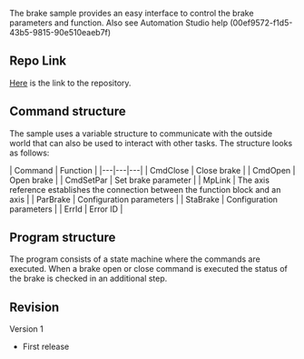 The brake sample provides an easy interface to control the brake parameters and function. Also see Automation Studio help (00ef9572-f1d5-43b5-9815-90e510eaeb7f)

## Repo Link
[Here](https://github.com/br-automation-com/mappMotion-Samples/tree/brake) is the link to the repository.

## Command structure

The sample uses a variable structure to communicate with the outside world that can also be used to interact with other tasks. The structure looks as follows:

| Command | Function |
|---|---|---|
| CmdClose | Close brake |
| CmdOpen | Open brake |
| CmdSetPar | Set brake parameter |
| MpLink | The axis reference establishes the connection between the function block and an axis |
| ParBrake | Configuration parameters |
| StaBrake | Configuration parameters |
| ErrId | Error ID |

## Program structure
The program consists of a state machine where the commands are executed. When a brake open or close command is executed the status of the brake is checked in an additional step.

## Revision

Version 1
- First release


